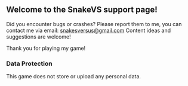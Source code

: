 ## Welcome to the SnakeVS support page!

Did you encounter bugs or crashes?
Please report them to me, you can contact me via email: snakesversus@gmail.com
Content ideas and suggestions are welcome!

Thank you for playing my game!

### Data Protection
This game does not store or upload any personal data.  
